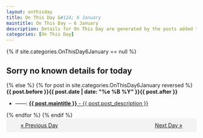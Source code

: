 ```yaml
---
layout: onthisday
title: On This Day &#124; 6 January
maintitle: On This Day — 6 January
description: Details for On This Day are generated by the posts added to the website so the content is subject to changes/updates over time.
categories: [On This Day]
---
```


{% if site.categories.OnThisDay6January == null %}
<h2>Sorry no known details for today</h2>
{% else %}
{% for post in site.categories.OnThisDay6January reversed %}
<strong>{{ post.before }}{{ post.date | date: "%e %B %Y" }}{{ post.after }}</strong>
<ul>
<li> ——: <a class="{{ post.class }}" href="{{ post.url }}"><strong>{{ post.maintitle }}</strong> - {{ post.post_description }}</a></li>
</ul>
{% endfor %}
{% endif %}
<br />
<div style="background-color: #f3f3f3; padding: 10px; border-radius: 5px; text-align: center; display: flex; justify-content: space-evenly;">
<a href="/onthisday/01/01-05">« Previous Day</a>
<span style="visibility:hidden;">[ Visit Leap Year February 29 ]</span>
<a href="/onthisday/01/01-07">Next Day »</a>
</div>
